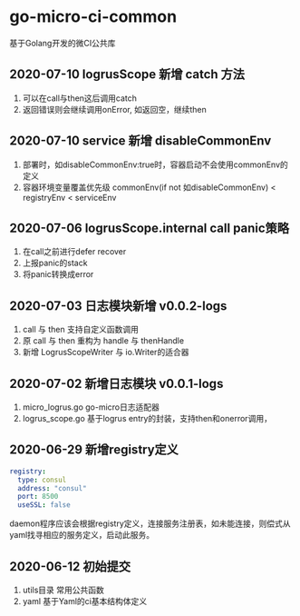 # go-micro-ci-common
基于Golang开发的微CI公共库

## 2020-07-10 logrusScope 新增 catch 方法
1. 可以在call与then这后调用catch
2. 返回错误则会继续调用onError, 如返回空，继续then

## 2020-07-10 service 新增 disableCommonEnv
1. 部署时，如disableCommonEnv:true时，容器启动不会使用commonEnv的定义
2. 容器环境变量覆盖优先级 commonEnv(if not 如disableCommonEnv) < registryEnv < serviceEnv

## 2020-07-06 logrusScope.internal call panic策略
1. 在call之前进行defer recover
2. 上报panic的stack
3. 将panic转换成error

## 2020-07-03 日志模块新增 v0.0.2-logs
1. call 与 then 支持自定义函数调用
2. 原 call 与 then 重构为 handle 与 thenHandle
3. 新增 LogrusScopeWriter 与 io.Writer的适合器

## 2020-07-02 新增日志模块 v0.0.1-logs
1. micro_logrus.go go-micro日志适配器
2. logrus_scope.go 基于logrus entry的封装，支持then和onerror调用，

## 2020-06-29 新增registry定义
```yaml
registry:
  type: consul
  address: "consul"
  port: 8500
  useSSL: false
```
daemon程序应该会根据registry定义，连接服务注册表，如未能连接，则偿式从yaml找寻相应的服务定义，启动此服务。
## 2020-06-12 初始提交
1. utils目录 常用公共函数
2. yaml 基于Yaml的ci基本结构体定义
